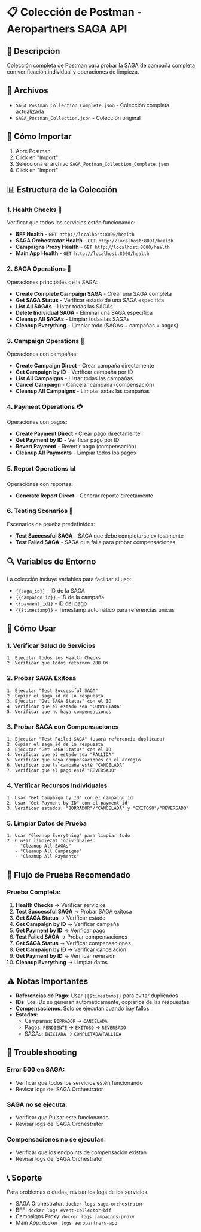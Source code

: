 # 📋 Colección de Postman - Aeropartners SAGA API

## 🚀 Descripción
Colección completa de Postman para probar la SAGA de campaña completa con verificación individual y operaciones de limpieza.

## 📁 Archivos
- `SAGA_Postman_Collection_Complete.json` - Colección completa actualizada
- `SAGA_Postman_Collection.json` - Colección original

## 🔧 Cómo Importar
1. Abre Postman
2. Click en "Import"
3. Selecciona el archivo `SAGA_Postman_Collection_Complete.json`
4. Click en "Import"

## 📊 Estructura de la Colección

### 1. **Health Checks** 🏥
Verificar que todos los servicios estén funcionando:
- **BFF Health** - `GET http://localhost:8090/health`
- **SAGA Orchestrator Health** - `GET http://localhost:8091/health`
- **Campaigns Proxy Health** - `GET http://localhost:8080/health`
- **Main App Health** - `GET http://localhost:8000/health`

### 2. **SAGA Operations** 🔄
Operaciones principales de la SAGA:
- **Create Complete Campaign SAGA** - Crear una SAGA completa
- **Get SAGA Status** - Verificar estado de una SAGA específica
- **List All SAGAs** - Listar todas las SAGAs
- **Delete Individual SAGA** - Eliminar una SAGA específica
- **Cleanup All SAGAs** - Limpiar todas las SAGAs
- **Cleanup Everything** - Limpiar todo (SAGAs + campañas + pagos)

### 3. **Campaign Operations** 📢
Operaciones con campañas:
- **Create Campaign Direct** - Crear campaña directamente
- **Get Campaign by ID** - Verificar campaña por ID
- **List All Campaigns** - Listar todas las campañas
- **Cancel Campaign** - Cancelar campaña (compensación)
- **Cleanup All Campaigns** - Limpiar todas las campañas

### 4. **Payment Operations** 💳
Operaciones con pagos:
- **Create Payment Direct** - Crear pago directamente
- **Get Payment by ID** - Verificar pago por ID
- **Revert Payment** - Revertir pago (compensación)
- **Cleanup All Payments** - Limpiar todos los pagos

### 5. **Report Operations** 📊
Operaciones con reportes:
- **Generate Report Direct** - Generar reporte directamente

### 6. **Testing Scenarios** 🧪
Escenarios de prueba predefinidos:
- **Test Successful SAGA** - SAGA que debe completarse exitosamente
- **Test Failed SAGA** - SAGA que falla para probar compensaciones

## 🔍 Variables de Entorno
La colección incluye variables para facilitar el uso:
- `{{saga_id}}` - ID de la SAGA
- `{{campaign_id}}` - ID de la campaña
- `{{payment_id}}` - ID del pago
- `{{$timestamp}}` - Timestamp automático para referencias únicas

## 📝 Cómo Usar

### 1. **Verificar Salud de Servicios**
```
1. Ejecutar todos los Health Checks
2. Verificar que todos retornen 200 OK
```

### 2. **Probar SAGA Exitosa**
```
1. Ejecutar "Test Successful SAGA"
2. Copiar el saga_id de la respuesta
3. Ejecutar "Get SAGA Status" con el ID
4. Verificar que el estado sea "COMPLETADA"
5. Verificar que no haya compensaciones
```

### 3. **Probar SAGA con Compensaciones**
```
1. Ejecutar "Test Failed SAGA" (usará referencia duplicada)
2. Copiar el saga_id de la respuesta
3. Ejecutar "Get SAGA Status" con el ID
4. Verificar que el estado sea "FALLIDA"
5. Verificar que haya compensaciones en el arreglo
6. Verificar que la campaña esté "CANCELADA"
7. Verificar que el pago esté "REVERSADO"
```

### 4. **Verificar Recursos Individuales**
```
1. Usar "Get Campaign by ID" con el campaign_id
2. Usar "Get Payment by ID" con el payment_id
3. Verificar estados: "BORRADOR"/"CANCELADA" y "EXITOSO"/"REVERSADO"
```

### 5. **Limpiar Datos de Prueba**
```
1. Usar "Cleanup Everything" para limpiar todo
2. O usar limpiezas individuales:
   - "Cleanup All SAGAs"
   - "Cleanup All Campaigns"
   - "Cleanup All Payments"
```

## 🎯 Flujo de Prueba Recomendado

### **Prueba Completa:**
1. **Health Checks** → Verificar servicios
2. **Test Successful SAGA** → Probar SAGA exitosa
3. **Get SAGA Status** → Verificar estado
4. **Get Campaign by ID** → Verificar campaña
5. **Get Payment by ID** → Verificar pago
6. **Test Failed SAGA** → Probar compensaciones
7. **Get SAGA Status** → Verificar compensaciones
8. **Get Campaign by ID** → Verificar cancelación
9. **Get Payment by ID** → Verificar reversión
10. **Cleanup Everything** → Limpiar datos

## ⚠️ Notas Importantes

- **Referencias de Pago**: Usar `{{$timestamp}}` para evitar duplicados
- **IDs**: Los IDs se generan automáticamente, copiarlos de las respuestas
- **Compensaciones**: Solo se ejecutan cuando hay fallos
- **Estados**: 
  - Campañas: `BORRADOR` → `CANCELADA`
  - Pagos: `PENDIENTE` → `EXITOSO` → `REVERSADO`
  - SAGAs: `INICIADA` → `COMPLETADA`/`FALLIDA`

## 🚨 Troubleshooting

### **Error 500 en SAGA:**
- Verificar que todos los servicios estén funcionando
- Revisar logs del SAGA Orchestrator

### **SAGA no se ejecuta:**
- Verificar que Pulsar esté funcionando
- Revisar logs del SAGA Orchestrator

### **Compensaciones no se ejecutan:**
- Verificar que los endpoints de compensación existan
- Revisar logs del SAGA Orchestrator

## 📞 Soporte
Para problemas o dudas, revisar los logs de los servicios:
- SAGA Orchestrator: `docker logs saga-orchestrator`
- BFF: `docker logs event-collector-bff`
- Campaigns Proxy: `docker logs campaigns-proxy`
- Main App: `docker logs aeropartners-app`
